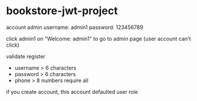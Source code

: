 # bookstore-jwt-project
account admin
username: admin1
password: 123456789

click admin1 on "Welcome: admin1" to go to admin page (user account can't click)

validate register
- username > 6 characters
- password > 6 characters
- phone > 8 numbers
require all

if you create account, this account defaulted user role
